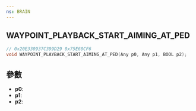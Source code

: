 ```yaml
---
ns: BRAIN
---
```

## WAYPOINT_PLAYBACK_START_AIMING_AT_PED

```c
// 0x20E330937C399D29 0x75E60CF6
void WAYPOINT_PLAYBACK_START_AIMING_AT_PED(Any p0, Any p1, BOOL p2);
```


## 參數
* **p0**: 
* **p1**: 
* **p2**: 

